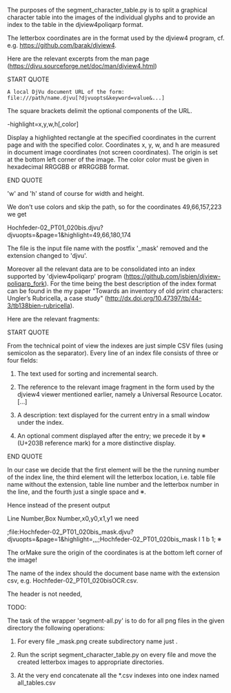The purposes of the segment_character_table.py is to split a graphical
character table into the images of the individual glyphs and to
provide an index to the table in the djview4poliqarp format.

The letterbox coordinates are in the format used by the djview4
program, cf. e.g.  https://github.com/barak/djview4.

Here are the relevant excerpts from the man page (https://djvu.sourceforge.net/doc/man/djview4.html)

START QUOTE

    A local DjVu document URL of the form: 
    file:///path/name.djvu[?djvuopts&keyword=value&...] 

The square brackets delimit the optional components of the
URL.

-highlight=x,y,w,h[,color]

Display a highlighted rectangle at the specified coordinates in the
current page and with the specified color. Coordinates x, y, w, and h
are measured in document image coordinates (not screen
coordinates). The origin is set at the bottom left corner of the
image. The color color must be given in hexadecimal RRGGBB or #RRGGBB
format. 

END QUOTE

'w' and 'h' stand of course for width and height.

We don't use colors and skip the path, so for the coordinates 49,66,157,223
we get

Hochfeder-02_PT01_020bis.djvu?djvuopts=&page=1&highlight=49,66,180,174

The file is the input file name with the postfix '_mask' removed and
the extension changed to 'djvu'.

Moreover  all the relevant data are to be consolidated into an index
supported by 'djview4poliqarp' program
(https://github.com/jsbien/djview-poliqarp_fork). For the time being
the best description of the index format can be found in the my paper
"Towards an inventory of old print characters: Ungler’s Rubricella, a
case study" (http://dx.doi.org/10.47397/tb/44-3/tb138bien-rubricella).

Here are the relevant fragments:

START QUOTE

From the technical point of view the indexes
are just simple CSV files (using semicolon as the
separator). Every line of an index file consists of
three or four fields:

1. The text used for sorting and incremental search.

2. The reference to the relevant image fragment in
the form used by the djview4 viewer mentioned
earlier, namely a Universal Resource Locator.
[...]

3. A description: text displayed for the current
entry in a small window under the index.

4. An optional comment displayed after the entry;
we precede it by ※ (U+203B reference mark)
for a more distinctive display.

END QUOTE

In our case we decide that the first element will be the the running
number of the index line, the third element will the letterbox
location, i.e. table file name without the extension, table line
number and the letterbox number in the line, and the fourth just a
single space and ※.

Hence instead of the present output

Line Number,Box Number,x0,y0,x1,y1
we need

<index line number>;file:Hochfeder-02_PT01_020bis_mask.djvu?djvuopts=&page=1&highlight=<x>,<y>,<w>,<h>;Hochfeder-02_PT01_020bis_mask l 1 b 1; ※

The orMake sure the origin of the coordinates is at the bottom left
corner of the image!

The name of the index should the document base name with the extension
csv, e.g. Hochfeder-02_PT01_020bisOCR.csv.

The header is not needed,

TODO:

The task of the wrapper 'segment-all.py' is to do for all png
files in the given directory the following operations:

1. For every file <name>_mask.png create subdirectory name just <name>.

2. Run the script segment_character_table.py on every file and move
the created letterbox images to appropriate directories.

3. At the very end concatenate all the *.csv indexes into one index
named all_tables.csv

